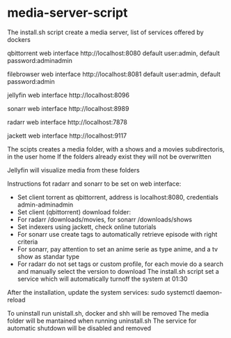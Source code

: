 # media-server-script

The install.sh script create a media server, list of services offered by dockers

qbittorrent web interface   http://localhost:8080
default user:admin, default password:adminadmin

filebrowser web interface   http://localhost:8081
default user:admin, default password:admin

jellyfin web interface      http://localhost:8096

sonarr web interface        http://localhost:8989

radarr web interface        http://localhost:7878

jackett web interface       http://localhost:9117

The scipts creates a media folder, with a shows and a movies subdirectoris, in the user home
If the folders already exist they will not be overwritten

Jellyfin will visualize media from these folders

Instructions fot radarr and sonarr to be set on web interface:
- Set client torrent as qbittorrent, address is localhost:8080, credentials admin-adminadmin
- Set client (qbittorrent) download folder:
- For radarr /downloads/movies, for sonarr /downloads/shows
- Set indexers using jackett, check online tutorials
- For sonarr use create tags to automatically retrieve episode with right criteria
- For sonarr, pay attention to set an anime serie as type anime, and a tv show as standar type
- For radarr do not set tags or custom profile, for each movie do a search and manually select the version to download
The install.sh script set a service which will automatically turnoff the system at 01:30

After the installation, update the system services: sudo systemctl daemon-reload 

To uninstall run unistall.sh, docker and shh will be removed
The media folder will be mantained when running uninstall.sh
The service for automatic shutdown will be disabled and removed
